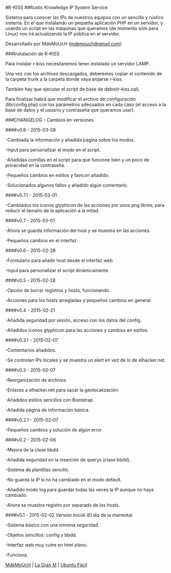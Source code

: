 #R-KISS
##Rustic Knowledge IP System Service

Sistema para conocer las IPs de nuestros equipos con un sencillo
y rústico sistema. En el que instalando un pequeña aplicación PHP en un
servidor, y usando un script en las máquinas que queramos (de momento
sólo para Linux) nos irá actualizando la IP pública en el servidor.


Desarrollado por MdeMoUcH (mdemouch@gmail.com)



###Instalación de R-KISS

Para instalar r-kiss necesitaremos tener instalado un servidor LAMP.

Una vez con los archivos descargados, deberemos copiar el contenido
de la carpeta trunk a la carpeta donde vaya alojarse r-kiss.

También hay que ejecutar el script de base de datos(r-kiss.sql).

Para finalizar habrá que modificar el archivo de configuración
(lib/config.php) con los parámetros adecuados en cada caso (el acceso a 
la base de datos y el usuario y contraseña que queramos usar).



###CHANGELOG - Cambios en versiones


####v0.8 - 2015-03-08

-Cambiada la información y añadida página sobre los modos.

-Input para personalizar el modo en el script.

-Añadidas comillas en el script para que funcione bien y un poco de privacidad en la contraseña.

-Pequeños cambios en estilos y favicon añadido.

-Solucionados algunos fallos y añadido algún comentario.


####v0.7.1 - 2015-03-01

-Cambiados los iconos glyphicon de las acciones por unos png libres,
para reducir el tamaño de la aplicación a la mitad.


####v0.7 - 2015-03-01

-Ahora se guarda información del host y se muestra en las acciones.

-Pequeños cambios en el interfaz.


####v0.6 - 2015-02-28

-Formulario para añadir host desde el interfaz web.

-Input para personalizar el script dinámicamente.


####v0.5 - 2015-02-28

-Opción de borrar registros y hosts, funcionando.

-Acciones para los hosts arregladas y pequeños cambios en general.


####v0.4 - 2015-02-21

-Añadida seguridad por sesión, acceso con los datos del config.

-Añadidos iconos glyphicon para las acciones y cambios en estilos.


####v0.3.1 - 2015-02-07

-Comentarios añadidos.

-Se controlan IPs locales y se muestra un alert en vez de lo de elhacker.net.


####v0.3 - 2015-02-07

-Reorganización de archivos.

-Enlaces a elhacker.net para sacar la geolocalización.

-Añadidos estilos sencillos con Bootstrap.

-Añadida página de información básica.


####v0.2.1 - 2015-02-07

-Pequeños cambios y solución de algún error.



####v0.2 - 2015-02-06

-Mejora de la clase bbdd.

-Añadida seguridad en la inserción de querys (clase bbdd).

-Sistema de plantillas sencillo.

-No guarda la IP si no ha cambiado en el modo default.

-Añadido modo log para guardar todas las veces la IP aunque no haya cambiado.

-Ahora se muestra registro por separado de los hosts.


####v0.1 - 2015-02-02 
Versión Inicial (El día de la marmota)

-Sistema básico con una mímima seguridad.

-Objetos sencillos: config y bbdd.

-Interfaz web muy cutre en html plano.

-Funciona.







[MdeMoUcH](http://www.twitter.com/mdemouch) | [La Gran M](http://www.lagranm.com) | [Ubuntu Fácil](http://www.ubuntufacil.com)

